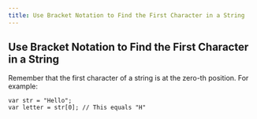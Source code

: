 ```yaml
---
title: Use Bracket Notation to Find the First Character in a String
---
```

## Use Bracket Notation to Find the First Character in a String

<!-- The article goes here, in GitHub-flavored Markdown. Feel free to add YouTube videos, images, and CodePen/JSBin embeds  -->
Remember that the first character of a string is at the zero-th position. For example:

    var str = "Hello";
    var letter = str[0]; // This equals "H"
    
    
